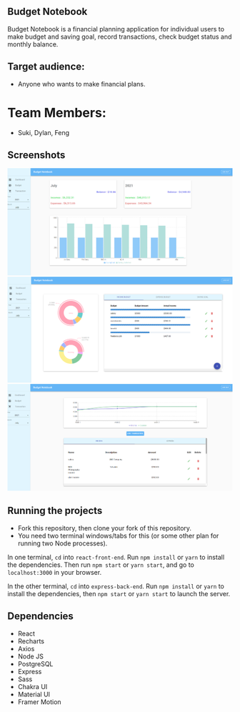 ## Budget Notebook

Budget Notebook is a financial planning application for individual users to make budget and saving goal, record transactions, check budget status and monthly balance.

## Target audience:

* Anyone who wants to make financial plans.

# Team Members: 

* Suki, Dylan, Feng

## Screenshots
!["screenshot of the dashboard"](https://raw.githubusercontent.com/SophiaL1024/Budget-Notebook/main/react-front-end/public/img/Dashboard.png)
!["screenshot of the budget page"](https://raw.githubusercontent.com/SophiaL1024/Budget-Notebook/main/react-front-end/public/img/Budget.png)
!["screenshot of the transaction page"](https://raw.githubusercontent.com/SophiaL1024/Budget-Notebook/main/react-front-end/public/img/Transaction.png)

## Running the projects

* Fork this repository, then clone your fork of this repository.
* You need two terminal windows/tabs for this (or some other plan for running two Node processes).

In one terminal, `cd` into `react-front-end`. Run `npm install` or `yarn` to install the dependencies. Then run `npm start` or `yarn start`, and go to `localhost:3000` in your browser.

In the other terminal, `cd` into `express-back-end`. Run `npm install` or `yarn` to install the dependencies, then `npm start` or `yarn start` to launch the server.

## Dependencies 

* React 
* Recharts
* Axios
* Node JS
* PostgreSQL
* Express
* Sass
* Chakra UI
* Material UI
* Framer Motion
